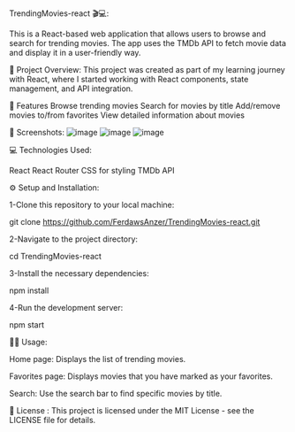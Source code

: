 TrendingMovies-react 🎬💻:

This is a React-based web application that allows users to browse and search for trending movies. The app uses the TMDb API to fetch movie data and display it in a user-friendly way.

🤝 Project Overview:
This project was created as part of my learning journey with React, where I started working with React components, state management, and API integration.

🌟 Features
Browse trending movies
Search for movies by title
Add/remove movies to/from favorites
View detailed information about movies

📸 Screenshots:
![image](https://github.com/user-attachments/assets/320281e7-be58-4f0c-98de-5e9631cb65ad)
![image](https://github.com/user-attachments/assets/b689a53b-ac88-4e76-ba63-45fb1692c37e)
![image](https://github.com/user-attachments/assets/1e083007-d70f-4000-91e0-0764a32bb11e)

💻 Technologies Used:

React
React Router
CSS for styling
TMDb API

⚙️ Setup and Installation:

1-Clone this repository to your local machine:

  git clone https://github.com/FerdawsAnzer/TrendingMovies-react.git
  
2-Navigate to the project directory:

  cd TrendingMovies-react
  
3-Install the necessary dependencies:

  npm install
  
4-Run the development server:

  npm start
  
🧑‍💻 Usage:

Home page: Displays the list of trending movies.

Favorites page: Displays movies that you have marked as your favorites.

Search: Use the search bar to find specific movies by title.

📜 License :
This project is licensed under the MIT License - see the LICENSE file for details.


